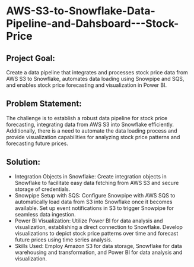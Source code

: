 # AWS-S3-to-Snowflake-Data-Pipeline-and-Dahsboard---Stock-Price

## Project Goal:
Create a data pipeline that integrates and processes stock price data from AWS S3 to Snowflake, automates data loading using Snowpipe and SQS, and enables stock price forecasting and visualization in Power BI.

## Problem Statement: 
The challenge is to establish a robust data pipeline for stock price forecasting, integrating data from AWS S3 into Snowflake efficiently. Additionally, there is a need to automate the data loading process and provide visualization capabilities for analyzing stock price patterns and forecasting future prices.

## Solution:
- Integration Objects in Snowflake: Create integration objects in Snowflake to facilitate easy data fetching from AWS S3 and secure storage of credentials.
- Snowpipe Setup with SQS: Configure Snowpipe with AWS SQS to automatically load data from S3 into Snowflake once it becomes available. Set up event notifications in S3 to trigger Snowpipe for seamless data ingestion.
- Power BI Visualization: Utilize Power BI for data analysis and visualization, establishing a direct connection to Snowflake. Develop visualizations to depict stock price patterns over time and forecast future prices using time series analysis.
- Skills Used: Employ Amazon S3 for data storage, Snowflake for data warehousing and transformation, and Power BI for data analysis and visualization.

